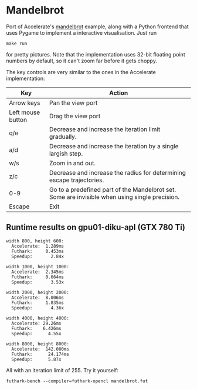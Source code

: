# Mandelbrot

Port of Accelerate's
[mandelbrot](https://github.com/AccelerateHS/accelerate-examples/tree/master/examples/mandelbrot)
example, along with a Python frontend that uses Pygame to implement a
interactive visualisation.  Just run

    make run

for pretty pictures.  Note that the implementation uses 32-bit
floating point numbers by default, so it can't zoom far before it gets
choppy.

The key controls are very similar to the ones in the Accelerate implementation:

| Key | Action |
| --- | ------ |
| Arrow keys | Pan the view port |
| Left mouse button | Drag the view port |
| q/e | Decrease and increase the iteration limit gradually. |
| a/d | Decrease and increase the iteration by a single largish step. |
| w/s | Zoom in and out. |
| z/c | Decrease and increase the radius for determining escape trajectories. |
| 0-9 | Go to a predefined part of the Mandelbrot set.  Some are invisible when using single precision. |
| Escape | Exit |

## Runtime results on gpu01-diku-apl (GTX 780 Ti)

    width 800, height 600:
      Accelerate:  1.289ms
      Futhark:     0.453ms
      Speedup:       2.84x

    width 1000, height 1000:
      Accelerate:  2.345ms
      Futhark:     0.664ms
      Speedup:       3.53x

    width 2000, height 2000:
      Accelerate:  8.006ms
      Futhark:     1.835ms
      Speedup:       4.36x

    width 4000, height 4000:
      Accelerate: 29.26ms
      Futhark:    6.426ms
      Speedup:      4.55x

    width 8000, height 8000:
      Accelerate:  142.000ms
      Futhark:      24.174ms
      Speedup:      5.87x

All with an iteration limit of 255.  Try it yourself:

    futhark-bench --compiler=futhark-opencl mandelbrot.fut
